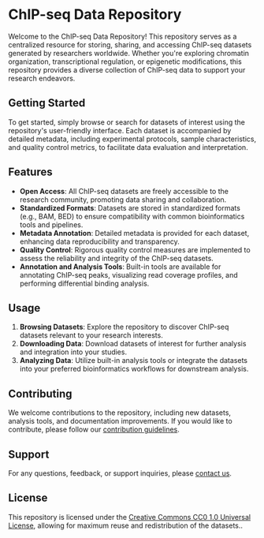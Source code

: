 # ChIP-seq Data Repository

Welcome to the ChIP-seq Data Repository! This repository serves as a centralized resource for storing, sharing, and accessing ChIP-seq datasets generated by researchers worldwide. Whether you're exploring chromatin organization, transcriptional regulation, or epigenetic modifications, this repository provides a diverse collection of ChIP-seq data to support your research endeavors.

## Getting Started

To get started, simply browse or search for datasets of interest using the repository's user-friendly interface. Each dataset is accompanied by detailed metadata, including experimental protocols, sample characteristics, and quality control metrics, to facilitate data evaluation and interpretation.

## Features

- **Open Access**: All ChIP-seq datasets are freely accessible to the research community, promoting data sharing and collaboration.
- **Standardized Formats**: Datasets are stored in standardized formats (e.g., BAM, BED) to ensure compatibility with common bioinformatics tools and pipelines.
- **Metadata Annotation**: Detailed metadata is provided for each dataset, enhancing data reproducibility and transparency.
- **Quality Control**: Rigorous quality control measures are implemented to assess the reliability and integrity of the ChIP-seq datasets.
- **Annotation and Analysis Tools**: Built-in tools are available for annotating ChIP-seq peaks, visualizing read coverage profiles, and performing differential binding analysis.

## Usage

1. **Browsing Datasets**: Explore the repository to discover ChIP-seq datasets relevant to your research interests.
2. **Downloading Data**: Download datasets of interest for further analysis and integration into your studies.
3. **Analyzing Data**: Utilize built-in analysis tools or integrate the datasets into your preferred bioinformatics workflows for downstream analysis.

## Contributing

We welcome contributions to the repository, including new datasets, analysis tools, and documentation improvements. If you would like to contribute, please follow our [contribution guidelines](CONTRIBUTING.md).

## Support

For any questions, feedback, or support inquiries, please [contact us](mailto:chipseq-repo@example.com).

## License

This repository is licensed under the [Creative Commons CC0 1.0 Universal License](LICENSE), allowing for maximum reuse and redistribution of the datasets..
